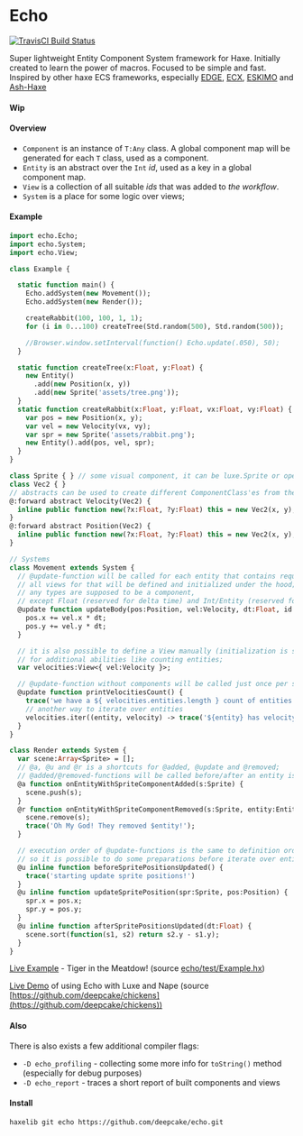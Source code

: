 # Echo
[![TravisCI Build Status](https://travis-ci.org/deepcake/echo.svg?branch=master)](https://travis-ci.org/deepcake/echo)

Super lightweight Entity Component System framework for Haxe. 
Initially created to learn the power of macros. 
Focused to be simple and fast. 
Inspired by other haxe ECS frameworks, especially [EDGE](https://github.com/fponticelli/edge), [ECX](https://github.com/eliasku/ecx), [ESKIMO](https://github.com/PDeveloper/eskimo) and [Ash-Haxe](https://github.com/nadako/Ash-Haxe)

#### Wip

#### Overview
* `Component` is an instance of `T:Any` class. A global component map will be generated for each `T` class, used as a component.
* `Entity` is an abstract over the `Int` _id_, used as a key in a global component map.
* `View` is a collection of all suitable _ids_ that was added to _the workflow_.
* `System` is a place for some logic over views;

#### Example
```haxe
import echo.Echo;
import echo.System;
import echo.View;

class Example {

  static function main() {
    Echo.addSystem(new Movement());
    Echo.addSystem(new Render());

    createRabbit(100, 100, 1, 1);
    for (i in 0...100) createTree(Std.random(500), Std.random(500));

    //Browser.window.setInterval(function() Echo.update(.050), 50);
  }

  static function createTree(x:Float, y:Float) {
    new Entity()
      .add(new Position(x, y))
      .add(new Sprite('assets/tree.png'));
  }
  static function createRabbit(x:Float, y:Float, vx:Float, vy:Float) {
    var pos = new Position(x, y);
    var vel = new Velocity(vx, vy);
    var spr = new Sprite('assets/rabbit.png');
    new Entity().add(pos, vel, spr);
  }
}

class Sprite { } // some visual component, it can be luxe.Sprite or openfl.dispaly.Sprite, for example
class Vec2 { }
// abstracts can be used to create different ComponentClass'es from the same BaseClass without overhead
@:forward abstract Velocity(Vec2) { 
  inline public function new(?x:Float, ?y:Float) this = new Vec2(x, y);
}
@:forward abstract Position(Vec2) {
  inline public function new(?x:Float, ?y:Float) this = new Vec2(x, y);
}

// Systems
class Movement extends System {
  // @update-function will be called for each entity that contains required components;
  // all views for that will be defined and initialized under the hood;
  // any types are supposed to be a component, 
  // except Float (reserved for delta time) and Int/Entity (reserved for Entity id);
  @update function updateBody(pos:Position, vel:Velocity, dt:Float, id:Int) {
    pos.x += vel.x * dt;
    pos.y += vel.y * dt;
  }

  // it is also possible to define a View manually (initialization is still not needed) 
  // for additional abilities like counting entities;
  var velocities:View<{ vel:Velocity }>;

  // @update-function without components will be called just once per system update;
  @update function printVelocitiesCount() {
    trace('we have a ${ velocities.entities.length } count of entities with velocity component!');
    // another way to iterate over entities
    velocities.iter((entity, velocity) -> trace('${entity} has velocity ${velocity}'));
  }
}

class Render extends System {
  var scene:Array<Sprite> = [];
  // @a, @u and @r is a shortcuts for @added, @update and @removed;
  // @added/@removed-functions will be called before/after an entity is added/removed from the view;
  @a function onEntityWithSpriteComponentAdded(s:Sprite) {
    scene.push(s);
  }
  @r function onEntityWithSpriteComponentRemoved(s:Sprite, entity:Entity) {
    scene.remove(s);
    trace('Oh My God! They removed $entity!');
  }

  // execution order of @update-functions is the same to definition order, 
  // so it is possible to do some preparations before iterate over entities;
  @u inline function beforeSpritePositionsUpdated() {
    trace('starting update sprite positions!')
  }
  @u inline function updateSpritePosition(spr:Sprite, pos:Position) {
    spr.x = pos.x;
    spr.y = pos.y;
  }
  @u inline function afterSpritePositionsUpdated(dt:Float) {
    scene.sort(function(s1, s2) return s2.y - s1.y);
  }
}
```

[Live Example](https://deepcake.github.io/echo/web/) - Tiger in the Meatdow! (source [echo/test/Example.hx](https://github.com/deepcake/echo/blob/master/test/Example.hx))

[Live Demo](https://deepcake.github.io/chickens/bin/web/) of using Echo with Luxe and Nape (source [https://github.com/deepcake/chickens](https://github.com/deepcake/chickens))

#### Also
There is also exists a few additional compiler flags:
 * `-D echo_profiling` - collecting some more info for `toString()` method (especially for debug purposes)
 * `-D echo_report` - traces a short report of built components and views

#### Install
```haxelib git echo https://github.com/deepcake/echo.git```

